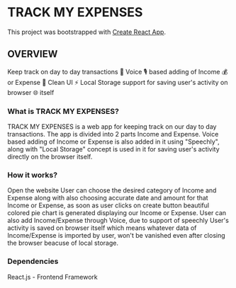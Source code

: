 # TRACK MY EXPENSES

This project was bootstrapped with [Create React App](https://github.com/facebook/create-react-app).

## OVERVIEW

Keep track on day to day transactions 💸
Voice 🎙️ based adding of Income 💰 or Expense 💸
Clean UI ⚡
Local Storage support for saving user's activity on browser 🌐 itself

### What is TRACK MY EXPENSES?

TRACK MY EXPENSES is a web app for keeping track on our day to day transactions. The app is divided into 2 parts Income and Expense.
Voice based adding of Income or Expense is also added in it using "Speechly", along with "Local Storage" concept is used in it for saving user's activity directly on the browser itself.

### How it works?

Open the website
User can choose the desired category of Income and Expense along with also choosing accurate date and amount for that Income or Expense, as soon as user clicks on create button beautiful colored pie chart is generated displaying our Income or Expense.
User can also add Income/Expense through Voice, due to support of speechly
User's activity is saved on browser itself which means whatever data of Income/Expense is imported by user, won't be vanished even after closing the browser beacuse of local storage.

### Dependencies

React.js - Frontend Framework



